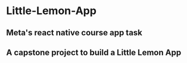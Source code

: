 # Little-Lemon-App
## Meta's react native course app task
## A capstone project to build a Little Lemon App
